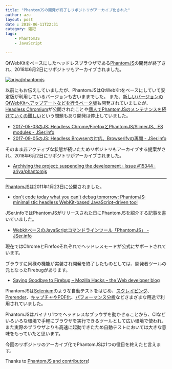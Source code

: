 ```yaml
---
title: "PhantomJSの開発が終了しリポジトリがアーカイブ化された"
author: azu
layout: post
date : 2018-06-11T22:31
category: 雑記
tags:
    - PhantomJS
    - JavaScript

---
```


QtWebKitをベースにしたヘッドレスブラウザである[PhantomJS][]の開発が終了され、2018年6月2日にリポジトリもアーカイブされました。

[![ariya/phantomjs](https://jser.info/uploads/media/2018/06/11-1528724137.png)](https://github.com/ariya/phantomjs)

以前にもお伝えしていましたが、PhantomJSはQtWebKitをベースにしていて安定版が利用しているバージョンも古いままでした。
また、[新しいバージョンのQtWebKitへアップデートなどを行うベータ版](https://groups.google.com/forum/#!topic/phantomjs/AefOuwkgBh0)も開発されていましたが、[Headless Chromium](https://chromium.googlesource.com/chromium/src/+/master/headless/README.md)が公開されたことや[個人でPhantomJSのメンテナンスを続けていくの難しい](https://groups.google.com/forum/#!topic/phantomjs/9aI5d-LDuNE)という問題もあり開発は停止していました。

- [2017-05-03のJS: Headless Chrome/FirefoxとPhantomJS/SlimerJS、ES modules - JSer.info](https://jser.info/2017/05/03/headless-chromefirefoxphantomjsslimerjs-es-modules/ "2017-05-03のJS: Headless Chrome/FirefoxとPhantomJS/SlimerJS、ES modules - JSer.info")
- [2017-09-05のJS: Headless Browserの対応、Browserifyの再開 - JSer.info](https://jser.info/2017/09/05/headless-browser-browserify/ "2017-09-05のJS: Headless Browserの対応、Browserifyの再開 - JSer.info")

そのまま非アクティブな状態が続いたためリポジトリもアーカイブする提案がされ、2018年6月2日にリポジトリがアーカイブされました。

- [Archiving the project: suspending the development · Issue #15344 · ariya/phantomjs](https://github.com/ariya/phantomjs/issues/15344)

---

[PhantomJS][]は2011年1月23日に公開されました。

- [don't code today what you can't debug tomorrow: PhantomJS: minimalistic headless WebKit-based JavaScript-driven tool](http://ariya.blogspot.com/2011/01/phantomjs-minimalistic-headless-webkit.html)

JSer.infoではPhantomJSがリリースされた日にPhantomJSを紹介する記事を書いていました。

- [WebkitベースのJavaScriptコマンドラインツール「PhantomJS」 - JSer.info](https://jser.info/post/2888913234)

現在ではChromeとFirefoxそれぞれでヘッドレスモードが公式にサポートされています。

<script src="https://gist.github.com/azu/c4206d94f18f35f6fe2fe303f988e7d5.js"></script>

ブラウザに同様の機能が実装され開発を終了したものとしては、開発者ツールの元となったFirebugがあります。

- [Saying Goodbye to Firebug – Mozilla Hacks – the Web developer blog](https://hacks.mozilla.org/2017/10/saying-goodbye-to-firebug/)

PhantomJSは[Selenium](https://www.seleniumhq.org/)のような自動テストをはじめ、[スクレイピング](https://github.com/phantombuster/nickjs)、[Prerender](https://github.com/prerender/prerender)、[キャプチャやPDF化](http://phantomjs.org/screen-capture.html)、[パフォーマンス分析](http://yslow.org/)などさまざまな用途で利用されていました。

PhantomJSはバイナリ1つでヘッドレスなブラウザを動かせることから、CIなどいろいろな環境で手軽にブラウザを実行できるツールとして広い環境で使われ、また実際のブラウザよりも高速に起動できたため自動テストにおいては大きな意味をもっていたと思います。

今回のリポジトリのアーカイブ化でPhantomJSは1つの役目を終えたと言えます。

Thanks to [PhantomJS and contributors](https://github.com/ariya/phantomjs/graphs/contributors)!

[PhantomJS]: http://phantomjs.org/
